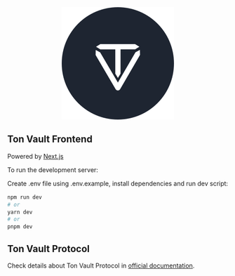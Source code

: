 
<div align="center">
<img src="https://raw.githubusercontent.com/tonvault/tonconnect-manifest/main/apple-icon.svg" alt="Ton Vault Logo">
</div>

## Ton Vault Frontend
Powered by [Next.js](https://nextjs.org/)

To run the development server:

Create .env file using .env.example, install dependencies and run dev script:

```bash
npm run dev
# or
yarn dev
# or
pnpm dev
```

## Ton Vault Protocol

Check details about Ton Vault Protocol in  [official documentation](https://tonvault.gitbook.io/docs/).

